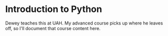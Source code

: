 # Introduction to Python

Dewey teaches this at UAH. My advanced course picks up where he leaves off, so I'll document that course content here.


